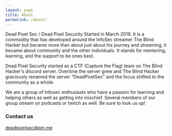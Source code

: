 ```yaml
---
layout: page
title: About
permalink: /about/
---
```


Dead Pixel Sec / Dead Pixel Security Started in March 2019. It is a commodity that has developed around the InfoSec streamer The Blind Hacker but became more than about just about his journey and streaming, it became about community and the other individuals. It stands for mentoring, learning, and the support to be ones best.

Dead Pixel Security started as a CTF (Capture the Flag) team on The Blind Hacker's discord server.  Overtime the server grew and The Blind Hacker graciously renamed the server "DeadPixelSec" and the focus shifted to the community as a whole.  

We are a group of Infosec enthusiasts who have a passion for learning and helping others as well as getting into mischief.  Several members of our group stream on podcasts or twitch as well.  Be sure to look us up! 

### Contact us

[deadpixelsec@pm.me](mailto:deadpixelsec@pm.me)
